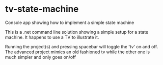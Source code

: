 # tv-state-machine
Console app showing how to implement a simple state machine

This is a .net command line solution showing a simple setup for a state machine. It happens to use a TV to illustrate it.

Running the project(s) and pressing spacebar will toggle the 'tv' on and off. The advanced project mimics an old fashioned tv while the other one is much simpler and only goes on/off
